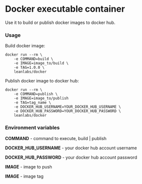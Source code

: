 # Docker executable container

Use it to build or publish docker images to docker hub.

### Usage

Build docker image:

```shell
docker run --rm \
    -e COMMAND=build \
    -e IMAGE=image_to/build \
    -e TAG=1.0.0 \
    leanlabs/docker
```

Publish docker image to docker hub:

```shell
docker run --rm \
    -e COMMAND=publish \
    -e IMAGE=image_to/publish
    -e TAG=tag_name \
    -e DOCKER_HUB_USERNAME=YOUR_DOCKER_HUB_USERNAME \
    -e DOCKER_HUB_PASSWORD=YOUR_DOCKER_HUB_PASSWORD \
    leanlabs/docker
```

### Environment variables

**COMMAND**  - command to execute, build | publish

**DOCKER_HUB_USERNAME** - your docker hub account username

**DOCKER_HUB_PASSWORD** - your docker hub account password

**IMAGE**  - image to push

**IMAGE**  - image tag
